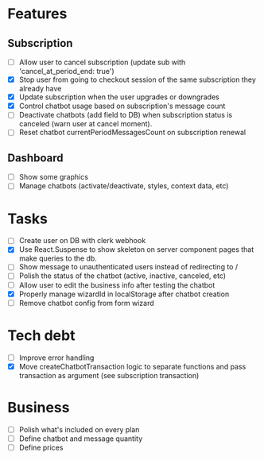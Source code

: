 # Features
## Subscription
- [ ] Allow user to cancel subscription (update sub with 'cancel_at_period_end: true') 
- [x] Stop user from going to checkout session of the same subscription they already have
- [x] Update subscription when the user upgrades or downgrades
- [x] Control chatbot usage based on subscription's message count
- [ ] Deactivate chatbots (add field to DB) when subscription status is canceled (warn user at cancel moment).
- [ ] Reset chatbot currentPeriodMessagesCount on subscription renewal

## Dashboard
- [ ] Show some graphics
- [ ] Manage chatbots (activate/deactivate, styles, context data, etc)

# Tasks
- [ ] Create user on DB with clerk webhook
- [x] Use React.Suspense to show skeleton on server component pages that make queries to the db.
- [ ] Show message to unauthenticated users instead of redirecting to /
- [ ] Polish the status of the chatbot (active, inactive, canceled, etc)
- [ ] Allow user to edit the business info after testing the chatbot
- [x] Properly manage wizardId in localStorage after chatbot creation
- [ ] Remove chatbot config from form wizard

# Tech debt
- [ ] Improve error handling
- [x] Move createChatbotTransaction logic to separate functions and pass transaction as argument (see subscription transaction)

# Business
- [ ] Polish what's included on every plan
- [ ] Define chatbot and message quantity
- [ ] Define prices